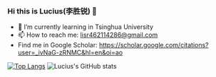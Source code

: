 ### Hi this is Lucius(李胜锐) 👋

<!--
**Lucius-lsr/Lucius-lsr** is a ✨ _special_ ✨ repository because its `README.md` (this file) appears on your GitHub profile.

Here are some ideas to get you started:

- 🔭 I’m currently working on ...
- 🌱 I’m currently learning ...
- 👯 I’m looking to collaborate on ...
- 🤔 I’m looking for help with ...
- 💬 Ask me about ...
- 📫 How to reach me: ...
- 😄 Pronouns: ...
- ⚡ Fun fact: ...
-->

- 🌱 I’m currently learning in Tsinghua University
- 📫 How to reach me: lisr462114286@gmail.com
- Find me in Google Scholar: https://scholar.google.com/citations?user=_ivNaG-zRNMC&hl=en&oi=ao

[![Top Langs](https://github-readme-stats.vercel.app/api/top-langs/?username=Lucius-lsr&layout=compact)](https://github.com/Lucius-lsr/github-readme-stats)
![Lucius's GitHub stats](https://github-readme-stats.vercel.app/api?username=Lucius-lsr&show_icons=true)
